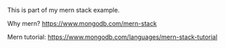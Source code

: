 This is part of my mern stack example. 

Why mern?
https://www.mongodb.com/mern-stack

Mern tutorial:
https://www.mongodb.com/languages/mern-stack-tutorial




